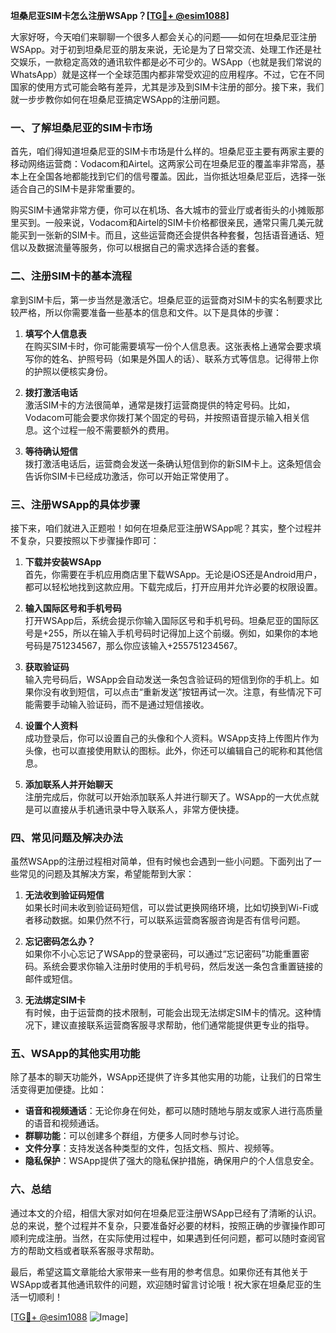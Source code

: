 **坦桑尼亚SIM卡怎么注册WSApp？[[TG💪+ @esim1088](https://t.me/s/esim1088)]**

大家好呀，今天咱们来聊聊一个很多人都会关心的问题——如何在坦桑尼亚注册WSApp。对于初到坦桑尼亚的朋友来说，无论是为了日常交流、处理工作还是社交娱乐，一款稳定高效的通讯软件都是必不可少的。WSApp（也就是我们常说的WhatsApp）就是这样一个全球范围内都非常受欢迎的应用程序。不过，它在不同国家的使用方式可能会略有差异，尤其是涉及到SIM卡注册的部分。接下来，我们就一步步教你如何在坦桑尼亚搞定WSApp的注册问题。

### 一、了解坦桑尼亚的SIM卡市场

首先，咱们得知道坦桑尼亚的SIM卡市场是什么样的。坦桑尼亚主要有两家主要的移动网络运营商：Vodacom和Airtel。这两家公司在坦桑尼亚的覆盖率非常高，基本上在全国各地都能找到它们的信号覆盖。因此，当你抵达坦桑尼亚后，选择一张适合自己的SIM卡是非常重要的。

购买SIM卡通常非常方便，你可以在机场、各大城市的营业厅或者街头的小摊贩那里买到。一般来说，Vodacom和Airtel的SIM卡价格都很亲民，通常只需几美元就能买到一张新的SIM卡。而且，这些运营商还会提供各种套餐，包括语音通话、短信以及数据流量等服务，你可以根据自己的需求选择合适的套餐。

### 二、注册SIM卡的基本流程

拿到SIM卡后，第一步当然是激活它。坦桑尼亚的运营商对SIM卡的实名制要求比较严格，所以你需要准备一些基本的信息和文件。以下是具体的步骤：

1. **填写个人信息表**  
   在购买SIM卡时，你可能需要填写一份个人信息表。这张表格上通常会要求填写你的姓名、护照号码（如果是外国人的话）、联系方式等信息。记得带上你的护照以便核实身份。

2. **拨打激活电话**  
   激活SIM卡的方法很简单，通常是拨打运营商提供的特定号码。比如，Vodacom可能会要求你拨打某个固定的号码，并按照语音提示输入相关信息。这个过程一般不需要额外的费用。

3. **等待确认短信**  
   拨打激活电话后，运营商会发送一条确认短信到你的新SIM卡上。这条短信会告诉你SIM卡已经成功激活，你可以开始正常使用了。

### 三、注册WSApp的具体步骤

接下来，咱们就进入正题啦！如何在坦桑尼亚注册WSApp呢？其实，整个过程并不复杂，只要按照以下步骤操作即可：

1. **下载并安装WSApp**  
   首先，你需要在手机应用商店里下载WSApp。无论是iOS还是Android用户，都可以轻松地找到这款应用。下载完成后，打开应用并允许必要的权限设置。

2. **输入国际区号和手机号码**  
   打开WSApp后，系统会提示你输入国际区号和手机号码。坦桑尼亚的国际区号是+255，所以在输入手机号码时记得加上这个前缀。例如，如果你的本地号码是751234567，那么你应该输入+255751234567。

3. **获取验证码**  
   输入完号码后，WSApp会自动发送一条包含验证码的短信到你的手机上。如果你没有收到短信，可以点击“重新发送”按钮再试一次。注意，有些情况下可能需要手动输入验证码，而不是通过短信接收。

4. **设置个人资料**  
   成功登录后，你可以设置自己的头像和个人资料。WSApp支持上传图片作为头像，也可以直接使用默认的图标。此外，你还可以编辑自己的昵称和其他信息。

5. **添加联系人并开始聊天**  
   注册完成后，你就可以开始添加联系人并进行聊天了。WSApp的一大优点就是可以直接从手机通讯录中导入联系人，非常方便快捷。

### 四、常见问题及解决办法

虽然WSApp的注册过程相对简单，但有时候也会遇到一些小问题。下面列出了一些常见的问题及其解决方案，希望能帮到大家：

1. **无法收到验证码短信**  
   如果长时间未收到验证码短信，可以尝试更换网络环境，比如切换到Wi-Fi或者移动数据。如果仍然不行，可以联系运营商客服咨询是否有信号问题。

2. **忘记密码怎么办？**  
   如果你不小心忘记了WSApp的登录密码，可以通过“忘记密码”功能重置密码。系统会要求你输入注册时使用的手机号码，然后发送一条包含重置链接的邮件或短信。

3. **无法绑定SIM卡**  
   有时候，由于运营商的技术限制，可能会出现无法绑定SIM卡的情况。这种情况下，建议直接联系运营商客服寻求帮助，他们通常能提供更专业的指导。

### 五、WSApp的其他实用功能

除了基本的聊天功能外，WSApp还提供了许多其他实用的功能，让我们的日常生活变得更加便捷。比如：

- **语音和视频通话**：无论你身在何处，都可以随时随地与朋友或家人进行高质量的语音和视频通话。
- **群聊功能**：可以创建多个群组，方便多人同时参与讨论。
- **文件分享**：支持发送各种类型的文件，包括文档、照片、视频等。
- **隐私保护**：WSApp提供了强大的隐私保护措施，确保用户的个人信息安全。

### 六、总结

通过本文的介绍，相信大家对如何在坦桑尼亚注册WSApp已经有了清晰的认识。总的来说，整个过程并不复杂，只要准备好必要的材料，按照正确的步骤操作即可顺利完成注册。当然，在实际使用过程中，如果遇到任何问题，都可以随时查阅官方的帮助文档或者联系客服寻求帮助。

最后，希望这篇文章能给大家带来一些有用的参考信息。如果你还有其他关于WSApp或者其他通讯软件的问题，欢迎随时留言讨论哦！祝大家在坦桑尼亚的生活一切顺利！

[[TG💪+ @esim1088](https://t.me/s/esim1088) ![Image](https://i.postimg.cc/4NQfJmqS/Snipaste-2025-05-13-00-14-12.png)]